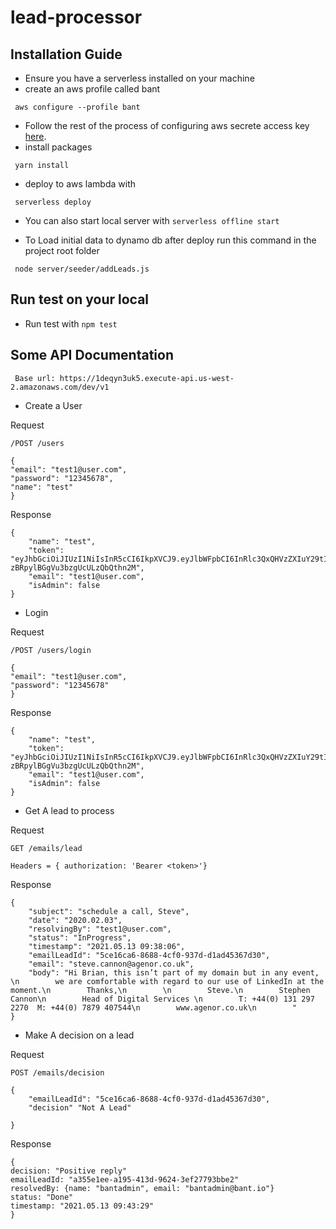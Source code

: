 # lead-processor

## Installation Guide
* Ensure you have a serverless installed on your machine
* create an aws profile called bant
```
 aws configure --profile bant
```
* Follow the rest of the process of configuring aws secrete access key [here](https://docs.aws.amazon.com/cli/latest/userguide/cli-configure-files.html).
* install packages
```
 yarn install
```
* deploy to aws lambda with
```
 serverless deploy
```
* You can also start local server with `serverless offline start`

* To Load initial data to dynamo db after deploy run this command in the project root folder
```
 node server/seeder/addLeads.js
```

## Run test on your local
* Run test with `npm test`

## Some API Documentation
```
 Base url: https://1deqyn3uk5.execute-api.us-west-2.amazonaws.com/dev/v1
```
* Create a User

Request 
```
/POST /users

{
"email": "test1@user.com",
"password": "12345678",
"name": "test"
}
```

Response

```
{
    "name": "test",
    "token": "eyJhbGciOiJIUzI1NiIsInR5cCI6IkpXVCJ9.eyJlbWFpbCI6InRlc3QxQHVzZXIuY29tIiwibmFtZSI6InRlc3QiLCJpc0FkbWluIjpmYWxzZSwiaWF0IjoxNjIwODk4MzU2fQ.iCgzqXmkZYqD40-zBRpylBGgVu3bzgUcULzQbQthn2M",
    "email": "test1@user.com",
    "isAdmin": false
}
```

* Login

Request

```
/POST /users/login

{
"email": "test1@user.com",
"password": "12345678"
}
```

Response

```
{
    "name": "test",
    "token": "eyJhbGciOiJIUzI1NiIsInR5cCI6IkpXVCJ9.eyJlbWFpbCI6InRlc3QxQHVzZXIuY29tIiwibmFtZSI6InRlc3QiLCJpc0FkbWluIjpmYWxzZSwiaWF0IjoxNjIwODk4MzU2fQ.iCgzqXmkZYqD40-zBRpylBGgVu3bzgUcULzQbQthn2M",
    "email": "test1@user.com",
    "isAdmin": false
}
```

* Get A lead to process

Request

```
GET /emails/lead

Headers = { authorization: 'Bearer <token>'}
```

Response

```
{
    "subject": "schedule a call, Steve",
    "date": "2020.02.03",
    "resolvingBy": "test1@user.com",
    "status": "InProgress",
    "timestamp": "2021.05.13 09:38:06",
    "emailLeadId": "5ce16ca6-8688-4cf0-937d-d1ad45367d30",
    "email": "steve.cannon@agenor.co.uk",
    "body": "Hi Brian, this isn’t part of my domain but in any event, \n        we are comfortable with regard to our use of LinkedIn at the moment.\n        Thanks,\n        \n        Steve.\n        Stephen Cannon\n        Head of Digital Services \n        T: +44(0) 131 297 2270  M: +44(0) 7879 407544\n        www.agenor.co.uk\n        "
}
```

* Make A decision on a lead

Request

```
POST /emails/decision

{
    "emailLeadId": "5ce16ca6-8688-4cf0-937d-d1ad45367d30",
    "decision" "Not A Lead"

}
```
Response

```
{
decision: "Positive reply"
emailLeadId: "a355e1ee-a195-413d-9624-3ef27793bbe2"
resolvedBy: {name: "bantadmin", email: "bantadmin@bant.io"}
status: "Done"
timestamp: "2021.05.13 09:43:29"
}
```
